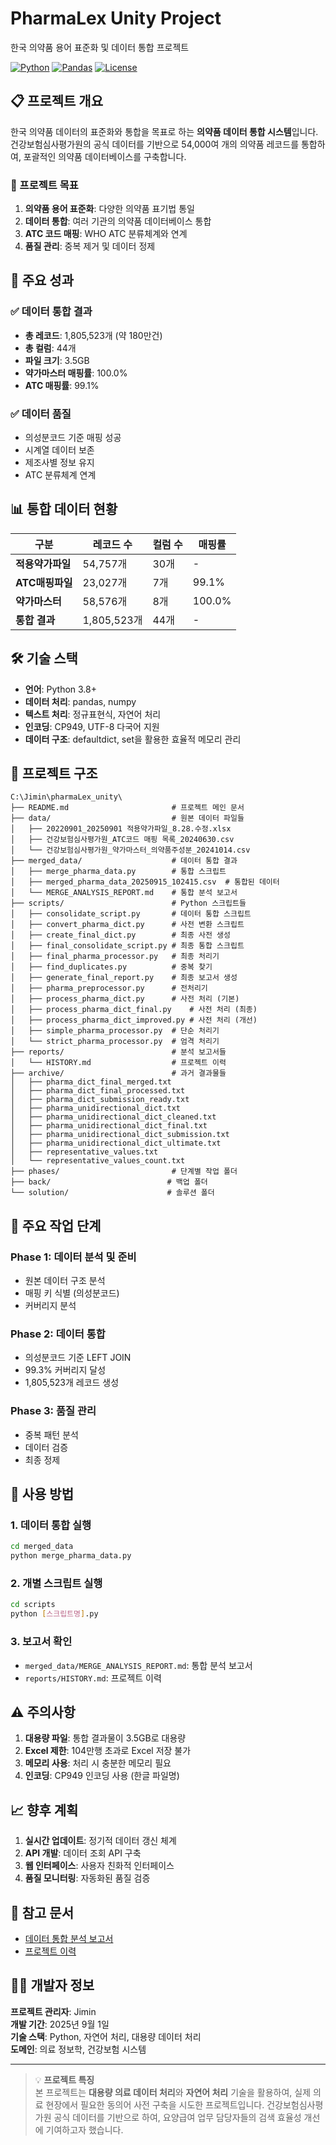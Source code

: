# PharmaLex Unity Project

한국 의약품 용어 표준화 및 데이터 통합 프로젝트

[![Python](https://img.shields.io/badge/Python-3.8+-blue.svg)](https://python.org)
[![Pandas](https://img.shields.io/badge/Pandas-2.0+-green.svg)](https://pandas.pydata.org)
[![License](https://img.shields.io/badge/License-Private-red.svg)](LICENSE)

## 📋 프로젝트 개요

한국 의약품 데이터의 표준화와 통합을 목표로 하는 **의약품 데이터 통합 시스템**입니다. 건강보험심사평가원의 공식 데이터를 기반으로 54,000여 개의 의약품 레코드를 통합하여, 포괄적인 의약품 데이터베이스를 구축합니다.

### 🎯 프로젝트 목표

1. **의약품 용어 표준화**: 다양한 의약품 표기법 통일
2. **데이터 통합**: 여러 기관의 의약품 데이터베이스 통합
3. **ATC 코드 매핑**: WHO ATC 분류체계와 연계
4. **품질 관리**: 중복 제거 및 데이터 정제

## 🚀 주요 성과

### ✅ 데이터 통합 결과
- **총 레코드**: 1,805,523개 (약 180만건)
- **총 컬럼**: 44개  
- **파일 크기**: 3.5GB
- **약가마스터 매핑률**: 100.0%
- **ATC 매핑률**: 99.1%

### ✅ 데이터 품질
- 의성분코드 기준 매핑 성공
- 시계열 데이터 보존
- 제조사별 정보 유지
- ATC 분류체계 연계

## 📊 통합 데이터 현황

| 구분 | 레코드 수 | 컬럼 수 | 매핑률 |
|------|----------|---------|--------|
| **적용약가파일** | 54,757개 | 30개 | - |
| **ATC매핑파일** | 23,027개 | 7개 | 99.1% |
| **약가마스터** | 58,576개 | 8개 | 100.0% |
| **통합 결과** | 1,805,523개 | 44개 | - |

## 🛠 기술 스택

- **언어**: Python 3.8+
- **데이터 처리**: pandas, numpy
- **텍스트 처리**: 정규표현식, 자연어 처리
- **인코딩**: CP949, UTF-8 다국어 지원
- **데이터 구조**: defaultdict, set을 활용한 효율적 메모리 관리

## 📁 프로젝트 구조

```
C:\Jimin\pharmaLex_unity\
├── README.md                       # 프로젝트 메인 문서
├── data/                           # 원본 데이터 파일들
│   ├── 20220901_20250901 적용약가파일_8.28.수정.xlsx
│   ├── 건강보험심사평가원_ATC코드 매핑 목록_20240630.csv
│   └── 건강보험심사평가원_약가마스터_의약품주성분_20241014.csv
├── merged_data/                    # 데이터 통합 결과
│   ├── merge_pharma_data.py        # 통합 스크립트
│   ├── merged_pharma_data_20250915_102415.csv  # 통합된 데이터
│   └── MERGE_ANALYSIS_REPORT.md    # 통합 분석 보고서
├── scripts/                        # Python 스크립트들
│   ├── consolidate_script.py       # 데이터 통합 스크립트
│   ├── convert_pharma_dict.py      # 사전 변환 스크립트
│   ├── create_final_dict.py        # 최종 사전 생성
│   ├── final_consolidate_script.py # 최종 통합 스크립트
│   ├── final_pharma_processor.py   # 최종 처리기
│   ├── find_duplicates.py          # 중복 찾기
│   ├── generate_final_report.py    # 최종 보고서 생성
│   ├── pharma_preprocessor.py      # 전처리기
│   ├── process_pharma_dict.py      # 사전 처리 (기본)
│   ├── process_pharma_dict_final.py    # 사전 처리 (최종)
│   ├── process_pharma_dict_improved.py # 사전 처리 (개선)
│   ├── simple_pharma_processor.py  # 단순 처리기
│   └── strict_pharma_processor.py  # 엄격 처리기
├── reports/                        # 분석 보고서들
│   └── HISTORY.md                  # 프로젝트 이력
├── archive/                        # 과거 결과물들
│   ├── pharma_dict_final_merged.txt
│   ├── pharma_dict_final_processed.txt
│   ├── pharma_dict_submission_ready.txt
│   ├── pharma_unidirectional_dict.txt
│   ├── pharma_unidirectional_dict_cleaned.txt
│   ├── pharma_unidirectional_dict_final.txt
│   ├── pharma_unidirectional_dict_submission.txt
│   ├── pharma_unidirectional_dict_ultimate.txt
│   ├── representative_values.txt
│   └── representative_values_count.txt
├── phases/                         # 단계별 작업 폴더
├── back/                          # 백업 폴더
└── solution/                      # 솔루션 폴더
```

## 🔄 주요 작업 단계

### Phase 1: 데이터 분석 및 준비
- 원본 데이터 구조 분석
- 매핑 키 식별 (의성분코드)
- 커버리지 분석

### Phase 2: 데이터 통합
- 의성분코드 기준 LEFT JOIN
- 99.3% 커버리지 달성
- 1,805,523개 레코드 생성

### Phase 3: 품질 관리
- 중복 패턴 분석
- 데이터 검증
- 최종 정제

## 🚀 사용 방법

### 1. 데이터 통합 실행
```bash
cd merged_data
python merge_pharma_data.py
```

### 2. 개별 스크립트 실행
```bash
cd scripts
python [스크립트명].py
```

### 3. 보고서 확인
- `merged_data/MERGE_ANALYSIS_REPORT.md`: 통합 분석 보고서
- `reports/HISTORY.md`: 프로젝트 이력

## ⚠️ 주의사항

1. **대용량 파일**: 통합 결과물이 3.5GB로 대용량
2. **Excel 제한**: 104만행 초과로 Excel 저장 불가
3. **메모리 사용**: 처리 시 충분한 메모리 필요
4. **인코딩**: CP949 인코딩 사용 (한글 파일명)

## 📈 향후 계획

1. **실시간 업데이트**: 정기적 데이터 갱신 체계
2. **API 개발**: 데이터 조회 API 구축  
3. **웹 인터페이스**: 사용자 친화적 인터페이스
4. **품질 모니터링**: 자동화된 품질 검증

## 📝 참고 문서

- [데이터 통합 분석 보고서](merged_data/MERGE_ANALYSIS_REPORT.md)
- [프로젝트 이력](reports/HISTORY.md)

## 👨‍💻 개발자 정보

**프로젝트 관리자**: Jimin  
**개발 기간**: 2025년 9월 1일  
**기술 스택**: Python, 자연어 처리, 대용량 데이터 처리  
**도메인**: 의료 정보학, 건강보험 시스템

---

> 💡 **프로젝트 특징**  
> 본 프로젝트는 **대용량 의료 데이터 처리**와 **자연어 처리** 기술을 활용하여, 실제 의료 현장에서 필요한 동의어 사전 구축을 시도한 프로젝트입니다. 건강보험심사평가원 공식 데이터를 기반으로 하여, 요양급여 업무 담당자들의 검색 효율성 개선에 기여하고자 했습니다.